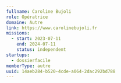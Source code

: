 ```yaml
---
fullname: Caroline Bujoli
role: Opératrice
domaine: Autre
link: https://www.carolinebujoli.fr
missions:
  - start: 2023-07-11
    end: 2024-07-11
    status: independent
startups:
  - dossierfacile
memberType: autre
uuid: 14aeb284-b520-4cde-a064-2dac292bd788
---
```

